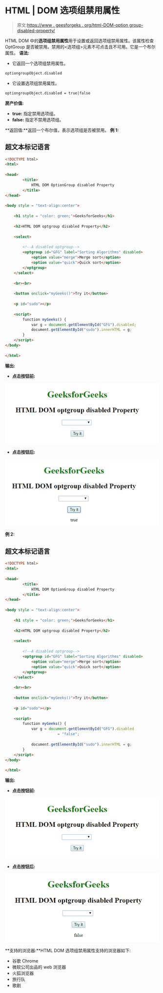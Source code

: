 # HTML | DOM 选项组禁用属性

> 原文:[https://www . geesforgeks . org/html-DOM-option group-disabled-property/](https://www.geeksforgeeks.org/html-dom-optiongroup-disabled-property/)

HTML DOM 中的**选项组禁用属性**用于设置或返回选项组禁用属性。该属性检查 OptGroup 是否被禁用。禁用的<选项组>元素不可点击且不可用。它是一个布尔属性。
**语法:**

*   它返回一个选项组禁用属性。

```html
optiongroupObject.disabled
```

*   它设置选项组禁用属性。

```html
optiongroupObject.disabled = true|false
```

**房产价值:**

*   **true:** 指定禁用选项组。
*   **false:** 指定不禁用选项组。

**返回值:**返回一个布尔值，表示选项组是否被禁用。
**例 1:**

## 超文本标记语言

```html
<!DOCTYPE html>
<html>

<head>
        <title>
            HTML DOM OptionGroup disabled Property
        </title>
</head>

<body style = "text-align:center">    

    <h1 style = "color: green;">GeeksforGeeks</h1>

    <h2>HTML DOM optgroup disabled Property</h2>

    <select>

        <!--A disabled optgroup-->
        <optgroup id="GFG" label="Sorting Algorithms" disabled>
            <option value="merge">Merge sort</option>
            <option value="quick">Quick sort</option>
        </optgroup>
    </select>

    <br><br>

    <button onclick="myGeeks()">Try it</button>

    <p id="sudo"></p>

    <script>
        function myGeeks() {
            var g = document.getElementById("GFG").disabled;
            document.getElementById("sudo").innerHTML = g;
        }
    </script>
</body>

</html>
```

**输出:**

*   **点击按钮前:**

![](img/0c5066010e30c78a9dda1acb10473c69.png)

*   **点击按钮后:**

![](img/78f023fa293e753a28a9661504f28852.png)

**例 2:**

## 超文本标记语言

```html
<!DOCTYPE html>
<html>

<head>
        <title>
            HTML DOM OptionGroup disabled Property
        </title>
</head>

<body style = "text-align:center">    

    <h1 style = "color: green;">GeeksforGeeks</h1>

    <h2>HTML DOM optgroup disabled Property</h2>

    <select>

        <!--A disabled optgroup-->
        <optgroup id="GFG" label="Sorting Algorithms" disabled>
            <option value="merge">Merge sort</option>
            <option value="quick">Quick sort</option>
        </optgroup>
    </select>

    <br><br>

    <button onclick="myGeeks()">Try it</button>

    <p id="sudo"></p>

    <script>
        function myGeeks() {
            var g = document.getElementById("GFG").disabled
                        = "false";

            document.getElementById("sudo").innerHTML = g;
        }
    </script>
</body>

</html>
```

**输出:**

*   **点击按钮前:**

![](img/0c5066010e30c78a9dda1acb10473c69.png)

*   **点击按钮后:**

![](img/5e5ce873961855bf5c37e8fa5a9f69eb.png)

**支持的浏览器:**HTML DOM 选项组禁用属性支持的浏览器如下:

*   谷歌 Chrome
*   微软公司出品的 web 浏览器
*   火狐浏览器
*   旅行队
*   歌剧